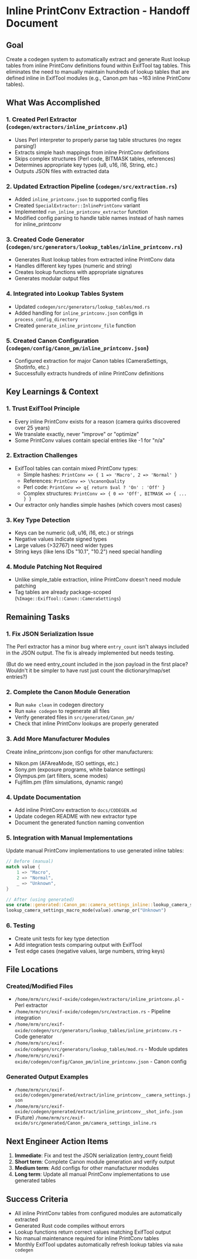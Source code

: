 # Inline PrintConv Extraction - Handoff Document

## Goal

Create a codegen system to automatically extract and generate Rust lookup tables from inline PrintConv definitions found within ExifTool tag tables. This eliminates the need to manually maintain hundreds of lookup tables that are defined inline in ExifTool modules (e.g., Canon.pm has ~163 inline PrintConv tables).

## What Was Accomplished

### 1. Created Perl Extractor (`codegen/extractors/inline_printconv.pl`)
- Uses Perl interpreter to properly parse tag table structures (no regex parsing!)
- Extracts simple hash mappings from inline PrintConv definitions
- Skips complex structures (Perl code, BITMASK tables, references)
- Determines appropriate key types (u8, u16, i16, String, etc.)
- Outputs JSON files with extracted data

### 2. Updated Extraction Pipeline (`codegen/src/extraction.rs`)
- Added `inline_printconv.json` to supported config files
- Created `SpecialExtractor::InlinePrintConv` variant
- Implemented `run_inline_printconv_extractor` function
- Modified config parsing to handle table names instead of hash names for inline_printconv

### 3. Created Code Generator (`codegen/src/generators/lookup_tables/inline_printconv.rs`)
- Generates Rust lookup tables from extracted inline PrintConv data
- Handles different key types (numeric and string)
- Creates lookup functions with appropriate signatures
- Generates modular output files

### 4. Integrated into Lookup Tables System
- Updated `codegen/src/generators/lookup_tables/mod.rs`
- Added handling for `inline_printconv.json` configs in `process_config_directory`
- Created `generate_inline_printconv_file` function

### 5. Created Canon Configuration (`codegen/config/Canon_pm/inline_printconv.json`)
- Configured extraction for major Canon tables (CameraSettings, ShotInfo, etc.)
- Successfully extracts hundreds of inline PrintConv definitions

## Key Learnings & Context

### 1. Trust ExifTool Principle
- Every inline PrintConv exists for a reason (camera quirks discovered over 25 years)
- We translate exactly, never "improve" or "optimize"
- Some PrintConv values contain special entries like -1 for "n/a"

### 2. Extraction Challenges
- ExifTool tables can contain mixed PrintConv types:
  - Simple hashes: `PrintConv => { 1 => 'Macro', 2 => 'Normal' }`
  - References: `PrintConv => \%canonQuality`
  - Perl code: `PrintConv => q{ return $val ? 'On' : 'Off' }`
  - Complex structures: `PrintConv => { 0 => 'Off', BITMASK => { ... } }`
- Our extractor only handles simple hashes (which covers most cases)

### 3. Key Type Detection
- Keys can be numeric (u8, u16, i16, etc.) or strings
- Negative values indicate signed types
- Large values (>32767) need wider types
- String keys (like lens IDs "10.1", "10.2") need special handling

### 4. Module Patching Not Required
- Unlike simple_table extraction, inline PrintConv doesn't need module patching
- Tag tables are already package-scoped (`%Image::ExifTool::Canon::CameraSettings`)

## Remaining Tasks

### 1. Fix JSON Serialization Issue
The Perl extractor has a minor bug where `entry_count` isn't always included in the JSON output. The fix is already implemented but needs testing.

(But do we need entry_count included in the json payload in the first place? Wouldn't it be simpler to have rust just count the dictionary/map/set entries?)

### 2. Complete the Canon Module Generation
- Run `make clean` in codegen directory
- Run `make codegen` to regenerate all files
- Verify generated files in `src/generated/Canon_pm/`
- Check that inline PrintConv lookups are properly generated

### 3. Add More Manufacturer Modules
Create inline_printconv.json configs for other manufacturers:
- Nikon.pm (AFAreaMode, ISO settings, etc.)
- Sony.pm (exposure programs, white balance settings)
- Olympus.pm (art filters, scene modes)
- Fujifilm.pm (film simulations, dynamic range)

### 4. Update Documentation
- Add inline PrintConv extraction to `docs/CODEGEN.md`
- Update codegen README with new extractor type
- Document the generated function naming convention

### 5. Integration with Manual Implementations
Update manual PrintConv implementations to use generated inline tables:
```rust
// Before (manual)
match value {
    1 => "Macro",
    2 => "Normal",
    _ => "Unknown",
}

// After (using generated)
use crate::generated::Canon_pm::camera_settings_inline::lookup_camera_settings_macro_mode;
lookup_camera_settings_macro_mode(value).unwrap_or("Unknown")
```

### 6. Testing
- Create unit tests for key type detection
- Add integration tests comparing output with ExifTool
- Test edge cases (negative values, large numbers, string keys)

## File Locations

### Created/Modified Files
- `/home/mrm/src/exif-oxide/codegen/extractors/inline_printconv.pl` - Perl extractor
- `/home/mrm/src/exif-oxide/codegen/src/extraction.rs` - Pipeline integration
- `/home/mrm/src/exif-oxide/codegen/src/generators/lookup_tables/inline_printconv.rs` - Code generator
- `/home/mrm/src/exif-oxide/codegen/src/generators/lookup_tables/mod.rs` - Module updates
- `/home/mrm/src/exif-oxide/codegen/config/Canon_pm/inline_printconv.json` - Canon config

### Generated Output Examples
- `/home/mrm/src/exif-oxide/codegen/generated/extract/inline_printconv__camera_settings.json`
- `/home/mrm/src/exif-oxide/codegen/generated/extract/inline_printconv__shot_info.json`
- (Future) `/home/mrm/src/exif-oxide/src/generated/Canon_pm/camera_settings_inline.rs`

## Next Engineer Action Items

1. **Immediate**: Fix and test the JSON serialization (entry_count field)
2. **Short term**: Complete Canon module generation and verify output
3. **Medium term**: Add configs for other manufacturer modules
4. **Long term**: Update all manual PrintConv implementations to use generated tables

## Success Criteria

- All inline PrintConv tables from configured modules are automatically extracted
- Generated Rust code compiles without errors
- Lookup functions return correct values matching ExifTool output
- No manual maintenance required for inline PrintConv tables
- Monthly ExifTool updates automatically refresh lookup tables via `make codegen`